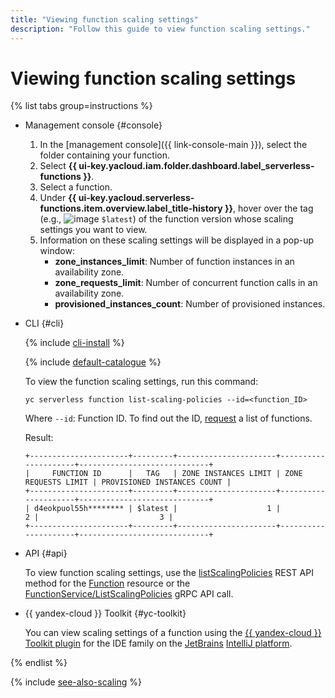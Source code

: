 ```yaml
---
title: "Viewing function scaling settings"
description: "Follow this guide to view function scaling settings."
---
```


# Viewing function scaling settings

{% list tabs group=instructions %}

- Management console {#console}

   1. In the [management console]({{ link-console-main }}), select the folder containing your function.
   1. Select **{{ ui-key.yacloud.iam.folder.dashboard.label_serverless-functions }}**.
   1. Select a function.
   1. Under **{{ ui-key.yacloud.serverless-functions.item.overview.label_title-history }}**, hover over the tag (e.g., ![image](../../../_assets/console-icons/gear.svg) `$latest`) of the function version whose scaling settings you want to view.
   1. Information on these scaling settings will be displayed in a pop-up window:
      * **zone_instances_limit**: Number of function instances in an availability zone.
      * **zone_requests_limit**: Number of concurrent function calls in an availability zone.
      * **provisioned_instances_count**: Number of provisioned instances.

- CLI {#cli}

   {% include [cli-install](../../../_includes/cli-install.md) %}

   {% include [default-catalogue](../../../_includes/default-catalogue.md) %}

   To view the function scaling settings, run this command:

   ```
   yc serverless function list-scaling-policies --id=<function_ID>
   ```

   Where `--id`: Function ID. To find out the ID, [request](./function-list.md) a list of functions.

   Result:

   
   ```
   +----------------------+---------+----------------------+---------------------+-----------------------------+
   |     FUNCTION ID      |   TAG   | ZONE INSTANCES LIMIT | ZONE REQUESTS LIMIT | PROVISIONED INSTANCES COUNT |
   +----------------------+---------+----------------------+---------------------+-----------------------------+
   | d4eokpuol55h******** | $latest |                    1 |                   2 |                           3 |
   +----------------------+---------+----------------------+---------------------+-----------------------------+
   ```


- API {#api}

   To view function scaling settings, use the [listScalingPolicies](../../functions/api-ref/Function/listScalingPolicies.md) REST API method for the [Function](../../functions/api-ref/Function/index.md) resource or the [FunctionService/ListScalingPolicies](../../functions/api-ref/grpc/function_service.md#ListScalingPolicies) gRPC API call.


- {{ yandex-cloud }} Toolkit {#yc-toolkit}

   You can view scaling settings of a function using the [{{ yandex-cloud }} Toolkit plugin](https://github.com/yandex-cloud/ide-plugin-jetbrains/blob/master/README.en.md) for the IDE family on the [JetBrains](https://www.jetbrains.com/) [IntelliJ platform](https://www.jetbrains.com/opensource/idea/).


{% endlist %}

{% include [see-also-scaling](../../../_includes/functions/see-also-scaling.md) %}